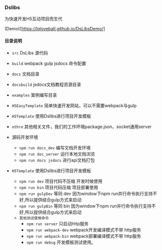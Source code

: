 ### Dslibs

为快速开发H5互动项目而生代

(Demo)[https://lqloveball.github.io/DsLibsDemo/]

#### 目录说明

- `src` DsLibs 源代码
- `build`   webpack gulp jsdocs 命令配置
- `docs`   文档目录
- `docsbuild`   jsdocs文档教程资源目录
- `examples`  案例编写目录
- `H5EasyTemplate`  简单快速开发网站，可以不需要webpack与gulp
- `H5Template`  使用Dslibs进行项目开发模板
- `othre`   其他相关文件，我们的工作环境package.json，socket通用server



- 源码开发环境
    - `npm run docs_dev` 编写文档开发环境
    - `npm run doc_server` 运行本地文档浏览
    - `npm run docs jsdocs` 进行api文档打包

- `H5Template` 使用Dslibs进行项目开发模板
    - `npm run dev` 项目代码不压缩 开发时候使用
    - `npm run bin`  项目代码压缩 项目部署使用
    - `npm run gulpDev`  等同 dev  因为window下npm run并行命令执行支持不好,所以提供结合gulp方式来启动
    - `npm run gulpBin`  等同 bin  因为window下npm run并行命令执行支持不好,所以提供结合gulp方式来启动
    - `其他测试使用命令`
        - `npm run server` 只启动http服务
        - `npm run webpack-dev` webpack开发编译模式不带 http服务
        - `npm run webpack-bin` webpack部署编译模式不带 http服务
        - `npm run debug` 开发模板测试使用。
